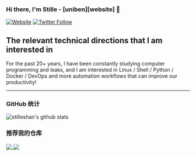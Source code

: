 ### Hi there, I'm Stille - [uniben][website] 👋 

[![Website](https://img.shields.io/website?label=www.uniben.edu&style=for-the-badge&url=https%3A%2F%2Fwww.uniben.edu)](https://www.uniben.edu)
[![Twitter Follow](https://img.shields.io/twitter/follow/uniben?color=1DA1F2&logo=twitter&style=for-the-badge)](https://twitter.com/intent/follow?original_referer=https%3A%2F%2Fgithub.com%2Fstilleshan&screen_name=uniben)

## The relevant technical directions that I am interested in
For the past 20+ years, I have been constantly studying computer programming and leaks, and I am interested in Linux / Shell / Python / Docker / DevOps and more automation workflows that can improve our productivity!


---

### GitHub 统计

<img align="center" src="https://github-readme-stats.vercel.app/api?username=stilleshan&show_icons=true&include_all_commits=true&theme=default&count_private=true" alt="stilleshan's github stats" /></a>

### 推荐我的仓库
<a href="https://github.com/hadis898/r0capture">
  <img align="center" src="https://github-readme-stats.vercel.app/api/pin/?username=hadis898&repo=r0capture&theme=default" />
</a>
<a href="https://github.com/hadis898/Temporary-text-note">
  <img align="center" src="https://github-readme-stats.vercel.app/api/pin/?username=hadis898&repo=Temporary-text-note&theme=default" />
</a>


